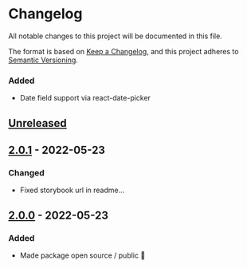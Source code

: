 # Changelog

All notable changes to this project will be documented in this file.

The format is based on [Keep a Changelog](https://keepachangelog.com/en/1.0.0/),
and this project adheres to [Semantic Versioning](https://semver.org/spec/v2.0.0.html).

### Added
-   Date field support via react-date-picker

## [Unreleased]

## [2.0.1] - 2022-05-23

### Changed

-   Fixed storybook url in readme...

## [2.0.0] - 2022-05-23

### Added

-   Made package open source / public :tada:

[Unreleased]: https://github.com/neolution-ch/react-formik-ui/compare/2.0.1...HEAD

[2.0.1]: https://github.com/neolution-ch/react-formik-ui/compare/2.0.0...2.0.1

[2.0.0]: https://github.com/neolution-ch/react-formik-ui/compare/efe3fa715b4439b1d96b794e031aa17d81a1e39a...2.0.0
